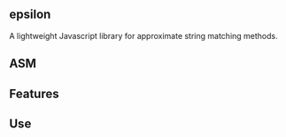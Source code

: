 epsilon
---

A lightweight Javascript library for approximate string matching methods.

ASM
---


Features
---

Use
---
